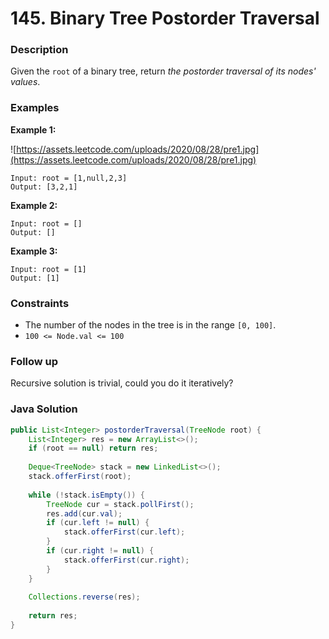 # 145. Binary Tree Postorder Traversal

### Description

Given the `root` of a binary tree, return _the postorder traversal of its nodes' values_.

### Examples

**Example 1:**

![https://assets.leetcode.com/uploads/2020/08/28/pre1.jpg](https://assets.leetcode.com/uploads/2020/08/28/pre1.jpg)

```text
Input: root = [1,null,2,3]
Output: [3,2,1]

```

**Example 2:**

```text
Input: root = []
Output: []

```

**Example 3:**

```text
Input: root = [1]
Output: [1]

```

### **Constraints**

* The number of the nodes in the tree is in the range `[0, 100]`.
* `100 <= Node.val <= 100`

### **Follow up**

Recursive solution is trivial, could you do it iteratively?

### Java Solution

```java
public List<Integer> postorderTraversal(TreeNode root) {
    List<Integer> res = new ArrayList<>();
    if (root == null) return res;
    
    Deque<TreeNode> stack = new LinkedList<>();
    stack.offerFirst(root);
    
    while (!stack.isEmpty()) {
        TreeNode cur = stack.pollFirst();
        res.add(cur.val);
        if (cur.left != null) {
            stack.offerFirst(cur.left);
        }
        if (cur.right != null) {
            stack.offerFirst(cur.right);
        }
    }
    
    Collections.reverse(res);
    
    return res;
}
```

